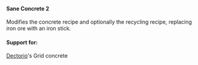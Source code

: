 #### Sane Concrete 2
Modifies the concrete recipe and optionally the recycling recipe, replacing iron ore with an iron stick.  

#### Support for:  
[Dectorio](https://mods.factorio.com/mod/Dectorio)'s Grid concrete
